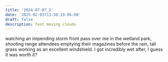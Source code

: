 ```yaml
---
title: '2024-07-07_2'
date: '2025-02-03T13:30:19-06:00'
draft: false
description: fast moving clouds
---
```


watching an impending storm front pass over me in the wetland park, shooting range attendees emptying their magazines before the rain, tall grass working as an excellent windshield. I got incredibly wet after, I guess it was worth it?
